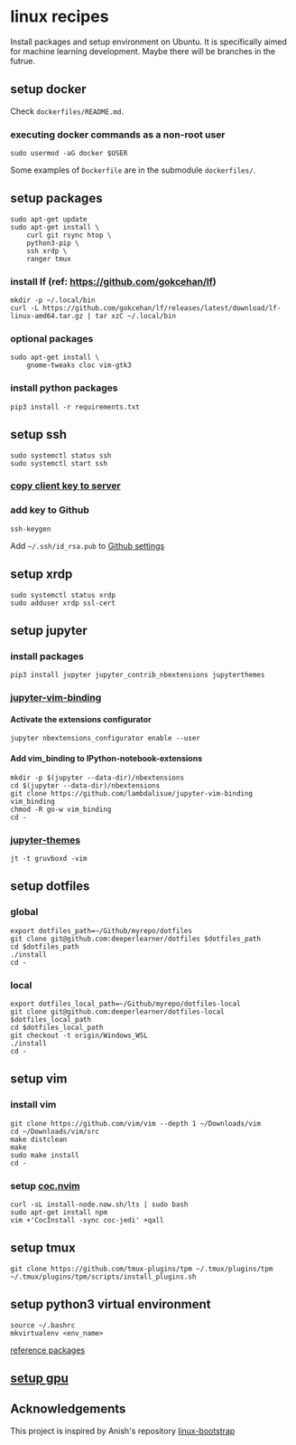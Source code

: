 # linux recipes

Install packages and setup environment on Ubuntu.
It is specifically aimed for machine learning development.
Maybe there will be branches in the futrue.

## setup docker

Check `dockerfiles/README.md`.

### executing docker commands as a non-root user

```
sudo usermod -aG docker $USER
```

Some examples of `Dockerfile` are in the submodule `dockerfiles/`.

## setup packages

```
sudo apt-get update
sudo apt-get install \
    curl git rsync htop \
    python3-pip \
    ssh xrdp \
    ranger tmux
```

### install lf (ref: https://github.com/gokcehan/lf)

```
mkdir -p ~/.local/bin
curl -L https://github.com/gokcehan/lf/releases/latest/download/lf-linux-amd64.tar.gz | tar xzC ~/.local/bin
```

### optional packages

```
sudo apt-get install \
    gnome-tweaks cloc vim-gtk3
```

### install python packages

```
pip3 install -r requirements.txt
```

## setup ssh

```
sudo systemctl status ssh
sudo systemctl start ssh
```

### [copy client key to server](notes/copy_key_to_server.md)

### add key to Github

```
ssh-keygen
```
Add `~/.ssh/id_rsa.pub` to [Github settings](https://github.com/settings/keys)

## setup xrdp

```
sudo systemctl status xrdp
sudo adduser xrdp ssl-cert
```

## setup jupyter

### install packages

```
pip3 install jupyter jupyter_contrib_nbextensions jupyterthemes
```

### [jupyter-vim-binding](https://github.com/lambdalisue/jupyter-vim-binding/wiki/Installation)

#### Activate the extensions configurator

```
jupyter nbextensions_configurator enable --user
```

#### Add vim_binding to IPython-notebook-extensions

```
mkdir -p $(jupyter --data-dir)/nbextensions
cd $(jupyter --data-dir)/nbextensions
git clone https://github.com/lambdalisue/jupyter-vim-binding vim_binding
chmod -R go-w vim_binding
cd -
```

### [jupyter-themes](https://github.com/dunovank/jupyter-themes)

```
jt -t gruvboxd -vim
```

## setup dotfiles

### global

```
export dotfiles_path=~/Github/myrepo/dotfiles
git clone git@github.com:deeperlearner/dotfiles $dotfiles_path
cd $dotfiles_path
./install
cd -
```

### local

```
export dotfiles_local_path=~/Github/myrepo/dotfiles-local
git clone git@github.com:deeperlearner/dotfiles-local $dotfiles_local_path
cd $dotfiles_local_path
git checkout -t origin/Windows_WSL
./install
cd -
```

## setup vim

### install vim

```
git clone https://github.com/vim/vim --depth 1 ~/Downloads/vim
cd ~/Downloads/vim/src
make distclean
make
sudo make install
cd -
```

### setup [coc.nvim](https://github.com/neoclide/coc.nvim)

```
curl -sL install-node.now.sh/lts | sudo bash
sudo apt-get install npm
vim +'CocInstall -sync coc-jedi' +qall
```

## setup tmux

```
git clone https://github.com/tmux-plugins/tpm ~/.tmux/plugins/tpm
~/.tmux/plugins/tpm/scripts/install_plugins.sh
```

## setup python3 virtual environment

```
source ~/.bashrc
mkvirtualenv <env_name>
```
[reference packages](notes/requirements.txt)

## [setup gpu](notes/gpu_setup.md)

## Acknowledgements

This project is inspired by Anish's repository [linux-bootstrap](https://github.com/anishathalye/linux-bootstrap)
